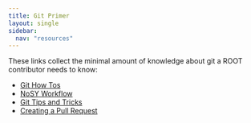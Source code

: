 ```yaml
---
title: Git Primer
layout: single
sidebar:
  nav: "resources"
---
```


These links collect the minimal amount of knowledge about git a ROOT contributor
needs to know:

 - [Git How Tos](git_how_tos)
 - [NoSY Workflow](nosy_workflow)
 - [Git Tips and Tricks](git_tips_and_tricks)
 - [Creating a Pull Request](creating_pr)
